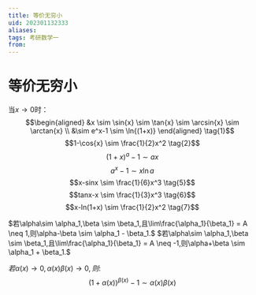 ```yaml
---
title: 等价无穷小
uid: 202301132333
aliases: 
tags: 考研数学一 
from: 
---
```

# 等价无穷小

当$x \to 0$时：
$$\begin{aligned}
&x \sim \sin{x} \sim \tan{x} \sim \arcsin{x} \sim \arctan{x} \\
&\sim e^x-1 \sim \ln{(1+x)} 
\end{aligned} \tag{1}$$
$$1-\cos{x} \sim \frac{1}{2}x^2 \tag{2}$$
$$(1+x)^a-1 \sim ax \tag{3}$$
$$a^x-1 \sim x\ln{a} \tag{4}$$
$$x-sinx \sim \frac{1}{6}x^3 \tag{5}$$
$$tanx-x \sim \frac{1}{3}x^3 \tag{6}$$
$$x-ln(1+x) \sim \frac{1}{2}x^2 \tag{7}$$

$若\alpha\sim \alpha_1,\beta \sim \beta_1,且\lim\frac{\alpha_1}{\beta_1} = A \neq 1,则\alpha-\beta \sim \alpha_1 - \beta_1.$
$若\alpha\sim \alpha_1,\beta \sim \beta_1,且\lim\frac{\alpha_1}{\beta_1} = A \neq -1,则\alpha+\beta \sim \alpha_1 + \beta_1.$

$若\alpha(x)\to 0,\alpha(x)\beta(x)\to 0,则:$
$$(1+\alpha(x))^{\beta(x)}-1\sim \alpha(x)\beta(x)$$

